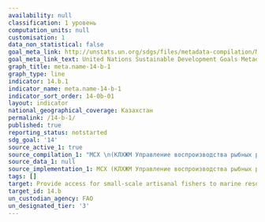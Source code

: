 ```yaml
---
availability: null
classification: 1 уровень
computation_units: null
customisation: 1
data_non_statistical: false
goal_meta_link: http://unstats.un.org/sdgs/files/metadata-compilation/Metadata-Goal-14.pdf
goal_meta_link_text: United Nations Sustainable Development Goals Metadata (pdf 288kB)
graph_title: meta.name-14-b-1
graph_type: line
indicator: 14.b.1
indicator_name: meta.name-14-b-1
indicator_sort_order: 14-0b-01
layout: indicator
national_geographical_coverage: Казахстан
permalink: /14-b-1/
published: true
reporting_status: notstarted
sdg_goal: '14'
source_active_1: true
source_compilation_1: "МСХ \n(КЛХЖМ Управление воспроизводства рыбных ресурсов и аквакультуры)"
source_data_1: null
source_implementation_1: МСХ (КЛХЖМ Управление воспроизводства рыбных ресурсов и аквакультуры)
tags: []
target: Provide access for small-scale artisanal fishers to marine resources and markets
target_id: 14.b
un_custodian_agency: FAO
un_designated_tier: '3'
---
```

